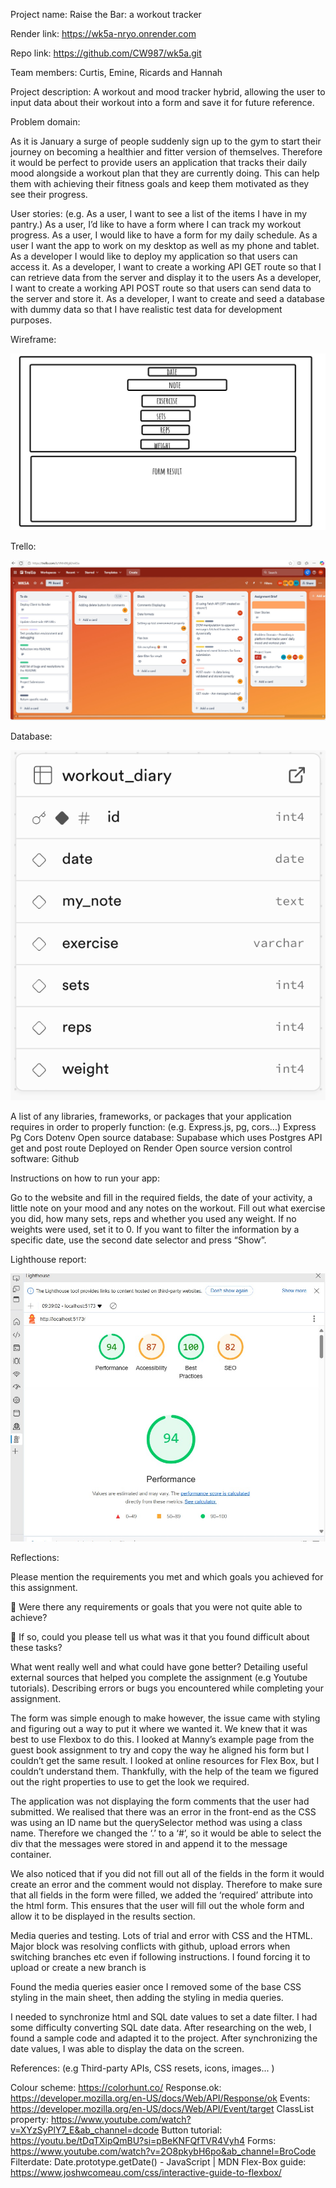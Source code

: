 Project name: Raise the Bar: a workout tracker

Render link: https://wk5a-nryo.onrender.com

Repo link: https://github.com/CW987/wk5a.git 

Team members: Curtis, Emine, Ricards and Hannah 


Project description:
A workout and mood tracker hybrid, allowing the user to input data about their workout into a form and save it for future reference. 



Problem domain: 

As it is January a surge of people suddenly sign up to the gym to start their journey on becoming a healthier and fitter version of themselves. Therefore it would be perfect to provide users an application that tracks their daily mood alongside a workout plan that they are currently doing. This can help them with achieving their fitness goals and keep them motivated as they see their progress.

User stories:
(e.g. As a user, I want to see a list of the items I have in my pantry.)
As a user, I’d like to have a form where I can track my workout progress.
 As a user, I would like to have a form for my daily schedule.
As a user I want the app to work on my desktop as well as my phone and tablet. 
As a developer I would like to deploy my application so that users can access it.
 As a developer, I want to create a working API GET route so that I can retrieve data from the server and display it to the users
 As a developer, I want to create a working API POST route so that users can send data to the server and store it.
As a developer, I want to create and seed a database with dummy data so that I have realistic test data for development purposes.


Wireframe:

![task management](/Wireframe.jpg "Our Trello steps")

Trello:

![task management](/Trello.jpg "Our Trello steps")


Database:

![Database](/database.jpg "Our Database on Supabase")


A list of any libraries, frameworks, or packages that your application requires in order to properly function:
(e.g. Express.js, pg, cors...)
Express
Pg
Cors
Dotenv
Open source database: Supabase which uses Postgres
API get and post route
Deployed on Render
Open source version control software: Github

Instructions on how to run your app:

Go to the website and fill in the required fields, the date of your activity, a little note on your mood and any notes on the workout.
 Fill out what exercise you did, how many sets, reps and whether you used any weight. 
If no weights were used, set it to 0. 
If you want to filter the information  by a specific date, use the second date selector and press “Show”.



Lighthouse report:

![LightHouse](/lighthousereport.jpg "Our Light House Report")


Reflections:

Please mention the requirements you met and which goals you achieved for this assignment.

🎯 Were there any requirements or goals that you were not quite able to achieve?

🎯 If so, could you please tell us what was it that you found difficult about these tasks?
 
What went really well and what could have gone better?
Detailing useful external sources that helped you complete the assignment (e.g Youtube tutorials).
Describing errors or bugs you encountered while completing your assignment.

The form was simple enough to make however, the issue came with styling and figuring out a way to put it where we wanted it. We knew that it was best to use Flexbox to do this. I looked at Manny’s example page from the guest book assignment to try and copy the way he aligned his form but I couldn’t get the same result. I looked at online resources for Flex Box, but I couldn’t understand them. Thankfully, with the help of the team we figured out the right properties to use to get the look we required.


The application was not displaying the form comments that the user had submitted. We realised that there was an error in the front-end as the CSS was using an ID name but the querySelector method was using a class name. Therefore we changed the ‘.’ to a ‘#’, so it would be able to select the div that the messages were stored in and append it to the message container. 

We also noticed that if you did not fill out all of the fields in the form it would create an error and the comment would not display. Therefore to make sure that all fields in the form were filled, we added the ‘required’ attribute into the html form. This ensures that the user will fill out the whole form and allow it to be displayed in the results section. 

Media queries and testing. Lots of trial and error with CSS and the HTML. Major block was resolving conflicts with github, upload errors when switching branches etc even if following instructions. I found forcing it to upload or create a new branch is 

Found the media queries easier once I removed some of the base CSS styling in the main sheet, then adding the styling in media queries. 

I needed to synchronize html and SQL date values ​​to set a date filter. I had some difficulty converting SQL date data. After researching on the web, I found a sample code and adapted it to the project. After synchronizing the date values, I was able to display the data on the screen.


References:
(e.g Third-party APIs, CSS resets, icons, images... )

Colour scheme:
https://colorhunt.co/
Response.ok:
https://developer.mozilla.org/en-US/docs/Web/API/Response/ok 
Events:
https://developer.mozilla.org/en-US/docs/Web/API/Event/target 
ClassList property:
https://www.youtube.com/watch?v=XYzSyPlY7_E&ab_channel=dcode
Button tutorial:
https://youtu.be/tDqTXipQmBU?si=pBeKNFQfTVR4Vyh4
Forms:
https://www.youtube.com/watch?v=2O8pkybH6po&ab_channel=BroCode
Filterdate:
Date.prototype.getDate() - JavaScript | MDN
Flex-Box guide:
https://www.joshwcomeau.com/css/interactive-guide-to-flexbox/

